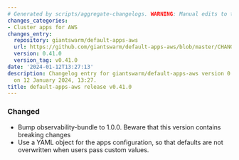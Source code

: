 ```yaml
---
# Generated by scripts/aggregate-changelogs. WARNING: Manual edits to this files will be overwritten.
changes_categories:
- Cluster apps for AWS
changes_entry:
  repository: giantswarm/default-apps-aws
  url: https://github.com/giantswarm/default-apps-aws/blob/master/CHANGELOG.md#0410---2024-01-12
  version: 0.41.0
  version_tag: v0.41.0
date: '2024-01-12T13:27:13'
description: Changelog entry for giantswarm/default-apps-aws version 0.41.0, published
  on 12 January 2024, 13:27.
title: default-apps-aws release v0.41.0
---
```


### Changed
- Bump observability-bundle to 1.0.0. Beware that this version contains breaking changes
- Use a YAML object for the apps configuration, so that defaults are not overwritten when users pass custom values.
